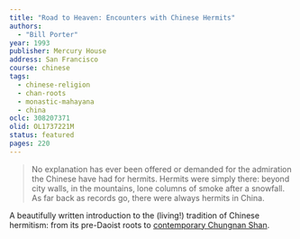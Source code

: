 ```yaml
---
title: "Road to Heaven: Encounters with Chinese Hermits"
authors:
  - "Bill Porter"
year: 1993
publisher: Mercury House
address: San Francisco
course: chinese
tags:
  - chinese-religion
  - chan-roots
  - monastic-mahayana
  - china
oclc: 308207371
olid: OL1737221M
status: featured
pages: 220
---
```


> No explanation has ever been offered or demanded for the admiration the Chinese have had for hermits.
> Hermits were simply there: beyond city walls, in the mountains, lone columns of smoke after a snowfall.
> As far back as records go, there were always hermits in China.

A beautifully written introduction to the (living!) tradition of Chinese hermitism: from its pre-Daoist roots to [contemporary Chungnan Shan](/content/av/hermits).

